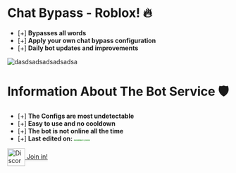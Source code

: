 # Chat Bypass - Roblox! 🔥

- [+] **Bypasses all words** 
- [+] **Apply your own chat bypass configuration**
- [+] **Daily bot updates and improvements**

![dasdsadsadsadsadsa](https://github.com/02Dcs/Chat/assets/95237577/d070ffe4-dbca-4975-ab13-8a1900bf9614)

# Information About The Bot Service 🛡
- [+] **The Configs are most undetectable**
- [+] **Easy to use and no cooldown**
- [+] **The bot is not online all the time**
- [+] **Last edited on: <span style="font-size: 4px; color: green;">December 2, 2023</span>**

<a href="https://discord.gg/ejFqne6tZb" target="_blank">
  <img align="center" src="https://imgs.search.brave.com/E0-QpUdGk4NVBInKvcgKZb6yAkvjK_u4FiBzy0XYl8Y/rs:fit:500:0:0/g:ce/aHR0cHM6Ly9jZG4u/bG9nb2pveS5jb20v/d3AtY29udGVudC91/cGxvYWRzLzIwMjEw/NDIyMDk1MDM3L2Rp/c2NvcmQtbWFzY290/LnBuZw" alt="Discord Link" width="40" height="40">
   Join in!
</a>

